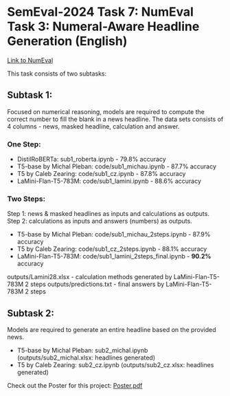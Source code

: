 # SemEval-2024 Task 7: NumEval Task 3: Numeral-Aware Headline Generation (English)
[Link to NumEval](https://sites.google.com/view/numeval/numeval)

This task consists of two subtasks:

## Subtask 1: 

Focused on numerical reasoning, models are required to compute the correct number to fill the blank in a news headline. The data sets consists of 4 columns - news, masked headline, calculation and answer. 

### One Step: 

* DistilRoBERTa: sub1_roberta.ipynb - 79.8% accuracy
* T5-base by Michal Pleban: code/sub1_michau.ipynb - 87.7% accuracy
* T5 by Caleb Zearing: code/sub1_cz.ipynb - 87.8% accuracy
* LaMini-Flan-T5-783M: code/sub1_lamini.ipynb - 88.6% accuracy

### Two Steps: 
Step 1: news & masked headlines as inputs and calculations as outputs.
Step 2: calculations as inputs and answers (numbers) as outputs. 

* T5-base by Michal Pleban: code/sub1_michau_2steps.ipynb - 87.9% accuracy
* T5 by Caleb Zearing: code/sub1_cz_2steps.ipynb - 88.1% accuracy
* LaMini-Flan-T5-783M: code/sub1_lamini_2steps_final.ipynb - **90.2%** accuracy

outputs/Lamini28.xlsx - calculation methods generated by LaMini-Flan-T5-783M 2 steps
outputs/predictions.txt - final answers by LaMini-Flan-T5-783M 2 steps

## Subtask 2: 

Models are required to generate an entire headline based on the provided news. 

* T5-base by Michal Pleban: sub2_michal.ipynb (outputs/sub2_michal.xlsx: headlines generated)
* T5 by Caleb Zearing: sub2_cz.ipynb (outputs/sub2_cz.xlsx: headlines generated)

Check out the Poster for this project:
[Poster.pdf](https://github.com/clulab/numeval-2024/files/13503441/Poster.pdf)

